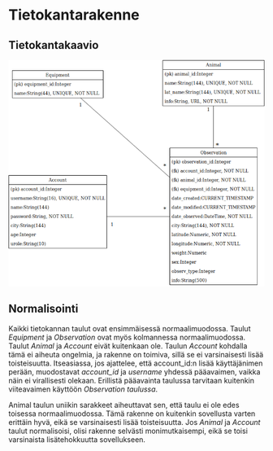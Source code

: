 # Tietokantarakenne
## Tietokantakaavio
![](https://github.com/LauriTahvanainen/GameTracker/blob/master/documentation/pictures/tietokantarakenne.png)
## Normalisointi
Kaikki tietokannan taulut ovat ensimmäisessä normaalimuodossa. Taulut _Equipment_ ja _Observation_ ovat myös kolmannessa normaalimuodossa. Taulut _Animal_ ja _Account_ eivät kuitenkaan ole. Taulun _Account_ kohdalla tämä ei aiheuta ongelmia, ja rakenne on toimiva, sillä se ei varsinaisesti lisää toisteisuutta. Itseasiassa, jos ajattelee, että account_id:n lisää käyttäjänimen perään, muodostavat _account_id_ ja _username_ yhdessä pääavaimen, vaikka näin ei virallisesti olekaan. Erillistä pääavainta taulussa tarvitaan kuitenkin viiteavaimen käyttöön _Observation taulussa_.

Animal taulun uniikin sarakkeet aiheuttavat sen, että taulu ei ole edes toisessa normaalimuodossa. Tämä rakenne on kuitenkin sovellusta varten erittäin hyvä, eikä se varsinaisesti lisää toisteisuutta. Jos _Animal_ ja _Account_ taulut normalisoisi, olisi rakenne selvästi monimutkaisempi, eikä se toisi varsinaista lisätehokkuutta sovellukseen.
